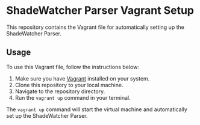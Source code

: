# ShadeWatcher Parser Vagrant Setup

This repository contains the Vagrant file for automatically setting up the ShadeWatcher Parser.

## Usage

To use this Vagrant file, follow the instructions below:

1. Make sure you have [Vagrant](https://www.vagrantup.com/) installed on your system.
2. Clone this repository to your local machine.
3. Navigate to the repository directory.
4. Run the `vagrant up` command in your terminal.

The `vagrant up` command will start the virtual machine and automatically set up the ShadeWatcher Parser.
